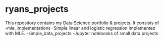 ryans_projects
==============

This repository contains my Data Science portfolio & projects. It consists of 
-mle_implementations
	-Simple linear and logistic regression implemented with MLE.
-simple_data_projects
	-Jupyter notebooks of small data projects
